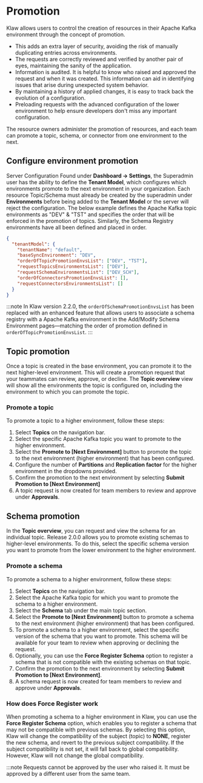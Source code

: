 # Promotion

Klaw allows users to control the creation of resources in their Apache Kafka
environment through the concept of promotion.

- This adds an extra layer of security, avoiding the risk of manually duplicating entries across environments.
- The requests are correctly reviewed and verified by another pair of eyes, maintaining the sanity of the application.
- Information is audited. It is helpful to know who raised and approved the request and when it was created. This
  information can aid in identifying issues that arise during unexpected system behavior.
- By maintaining a history of applied changes, it is easy to track back the evolution of a configuration.
- Preloading requests with the advanced configuration of the lower environment to help ensure developers don't miss any
  important configuration.

The resource owners administer the promotion of resources, and each team can
promote a topic, schema, or connector from one environment to the next.

## Configure environment promotion

Server Configuration Found under **Dashboard -\> Settings**, the
Superadmin user has the ability to define the **Tenant Model**, which
configures which environments promote to the next environment in your
organization. Each resource Topic/Schema must already be created by the
superadmin under **Environments** before being added to the **Tenant
Model** or the server will reject the configuration. The below example
defines the Apache Kafka topic environments as "DEV" & "TST" and specifies
the order that will be enforced in the promotion of topics. Similarly,
the Schema Registry environments have all been defined and placed in
order.

```json
{
  "tenantModel": {
    "tenantName": "default",
    "baseSyncEnvironment": "DEV",
    "orderOfTopicPromotionEnvsList": ["DEV", "TST"],
    "requestTopicsEnvironmentsList": ["DEV"],
    "requestSchemaEnvironmentsList": ["DEV_SCH"],
    "orderOfConnectorsPromotionEnvsList": [],
    "requestConnectorsEnvironmentsList": []
  }
}
```

:::note
In Klaw version 2.2.0, the `orderOfSchemaPromotionEnvsList` has been replaced with an enhanced feature that allows users
to associate a schema registry with a Apache Kafka environment in the Add/Modify Schema Environment pages—matching the order of
promotion defined in `orderOfTopicPromotionEnvsList`.
:::

## Topic promotion

Once a topic is created in the base environment, you can promote it to the next higher-level environment. This will
create a promotion request that your teammates can review, approve, or decline. The **Topic overview** view will show
all the environments the topic is configured on, including the environment to which you can promote the topic.

### Promote a topic

To promote a topic to a higher environment, follow these steps:

1. Select **Topics** on the navigation bar.
2. Select the specific Apache Kafka topic you want to promote to the higher environment.
3. Select the **Promote to \[Next Environment\]** button to promote the topic to the next environment (higher
   environment) that has been configured.
4. Configure the number of **Partitions** and **Replication factor** for the higher environment in the dropdowns
   provided.
5. Confirm the promotion to the next environment by selecting **Submit Promotion to \[Next Environment\]**
6. A topic request is now created for team members to review and approve under **Approvals**.

## Schema promotion

In the **Topic overview**, you can request and view the schema for an individual topic. Release 2.0.0 allows you to
promote existing schemas to higher-level environments. To do this, select the specific schema version you want to
promote from the lower environment to the higher environment.

### Promote a schema

To promote a schema to a higher environment, follow these steps:

1. Select **Topics** on the navigation bar.
2. Select the Apache Kafka topic for which you want to promote the schema to a higher environment.
3. Select the **Schema** tab under the main topic section.
4. Select the **Promote to \[Next Environment\]** button to promote a schema to the next environment (higher
   environment) that has been configured.
5. To promote a schema to a higher environment, select the specific version of the schema that you want to promote. This
   schema will be available for your team to review when approving or declining the request.
6. Optionally, you can use the **Force Register Schema** option to register a schema that is not compatible with the
   existing schemas on that topic.
7. Confirm the promotion to the next environment by selecting **Submit Promotion to \[Next Environment\]**.
8. A schema request is now created for team members to review and approve under **Approvals**.

### How does Force Register work

When promoting a schema to a higher environment in Klaw, you can use the **Force Register Schema** option, which enables
you to register a schema that may not be compatible with previous schemas. By selecting this option, Klaw will change
the compatibility of the subject (topic) to **NONE**, register the new schema, and revert to the previous subject
compatibility. If the subject compatibility is not set, it will fall back to global compatibility. However, Klaw will
not change the global compatibility.

:::note
Requests cannot be approved by the user who raised it. It must be approved by a different user from the same team.
